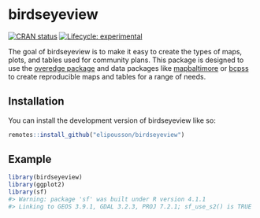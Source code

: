 
<!-- README.md is generated from README.Rmd. Please edit that file -->

# birdseyeview

<!-- badges: start -->

[![CRAN
status](https://www.r-pkg.org/badges/version/birdseyeview)](https://CRAN.R-project.org/package=birdseyeview)
[![Lifecycle:
experimental](https://img.shields.io/badge/lifecycle-experimental-orange.svg)](https://lifecycle.r-lib.org/articles/stages.html#experimental)
<!-- badges: end -->

The goal of birdseyeview is to make it easy to create the types of maps,
plots, and tables used for community plans. This package is designed to
use the [overedge package](https://elipousson.github.io/overedge/) and
data packages like
[mapbaltimore](https://elipousson.github.io/mapbaltimore/) or
[bcpss](https://elipousson.github.io/bcpss/) to create reproducible maps
and tables for a range of needs.

## Installation

You can install the development version of birdseyeview like so:

``` r
remotes::install_github("elipousson/birdseyeview")
```

## Example

``` r
library(birdseyeview)
library(ggplot2)
library(sf)
#> Warning: package 'sf' was built under R version 4.1.1
#> Linking to GEOS 3.9.1, GDAL 3.2.3, PROJ 7.2.1; sf_use_s2() is TRUE
```
